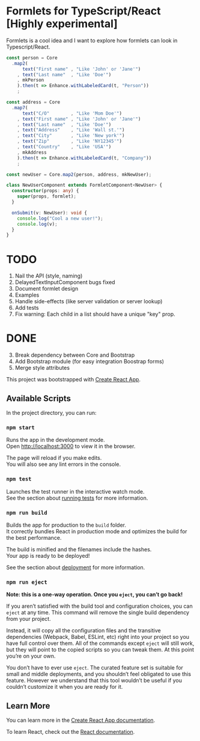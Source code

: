 # Formlets for TypeScript/React [Highly experimental]

Formlets is a cool idea and I want to explore how formlets can look in Typescript/React.

```typescript
const person = Core
  .map2(
      text("First name" , "Like 'John' or 'Jane'")
    , text("Last name"  , "Like 'Doe'")
    , mkPerson
    ).then(t => Enhance.withLabeledCard(t, "Person"))
    ;

const address = Core
  .map7(
      text("C/O"        , "Like 'Mom Doe'")
    , text("First name" , "Like 'John' or 'Jane'")
    , text("Last name"  , "Like 'Doe'")
    , text("Address"    , "Like 'Wall st.'")
    , text("City"       , "Like 'New york'")
    , text("Zip"        , "Like 'NY12345'")
    , text("Country"    , "Like 'USA'")
    , mkAddress
    ).then(t => Enhance.withLabeledCard(t, "Company"))
    ;

const newUser = Core.map2(person, address, mkNewUser);

class NewUserComponent extends FormletComponent<NewUser> {
  constructor(props: any) {
    super(props, formlet);
  }

  onSubmit(v: NewUser): void {
    console.log("Cool a new user!");
    console.log(v);
  }
}
```

# TODO

1. Nail the API (style, naming)
2. DelayedTextInputComponent bugs fixed
5. Document formlet design
6. Examples
7. Handle side-effects (like server validation or server lookup)
9. Add tests
10. Fix warning: Each child in a list should have a unique "key" prop.

# DONE

3. Break dependency between Core and Bootstrap
4. Add Bootstrap module (for easy integration Boostrap forms)
8. Merge style attributes



This project was bootstrapped with [Create React App](https://github.com/facebook/create-react-app).

## Available Scripts

In the project directory, you can run:

### `npm start`

Runs the app in the development mode.<br>
Open [http://localhost:3000](http://localhost:3000) to view it in the browser.

The page will reload if you make edits.<br>
You will also see any lint errors in the console.

### `npm test`

Launches the test runner in the interactive watch mode.<br>
See the section about [running tests](https://facebook.github.io/create-react-app/docs/running-tests) for more information.

### `npm run build`

Builds the app for production to the `build` folder.<br>
It correctly bundles React in production mode and optimizes the build for the best performance.

The build is minified and the filenames include the hashes.<br>
Your app is ready to be deployed!

See the section about [deployment](https://facebook.github.io/create-react-app/docs/deployment) for more information.

### `npm run eject`

**Note: this is a one-way operation. Once you `eject`, you can’t go back!**

If you aren’t satisfied with the build tool and configuration choices, you can `eject` at any time. This command will remove the single build dependency from your project.

Instead, it will copy all the configuration files and the transitive dependencies (Webpack, Babel, ESLint, etc) right into your project so you have full control over them. All of the commands except `eject` will still work, but they will point to the copied scripts so you can tweak them. At this point you’re on your own.

You don’t have to ever use `eject`. The curated feature set is suitable for small and middle deployments, and you shouldn’t feel obligated to use this feature. However we understand that this tool wouldn’t be useful if you couldn’t customize it when you are ready for it.

## Learn More

You can learn more in the [Create React App documentation](https://facebook.github.io/create-react-app/docs/getting-started).

To learn React, check out the [React documentation](https://reactjs.org/).

